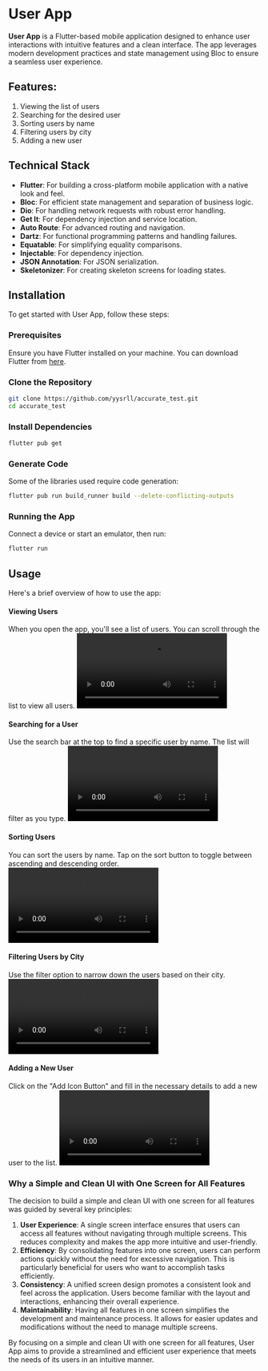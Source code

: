 # User App

**User App** is a Flutter-based mobile application designed to enhance user interactions with intuitive features and a clean interface. The app leverages modern development practices and state management using Bloc to ensure a seamless user experience.

## Features:
1. Viewing the list of users
2. Searching for the desired user
3. Sorting users by name
4. Filtering users by city
5. Adding a new user

## Technical Stack
- **Flutter**: For building a cross-platform mobile application with a native look and feel.
- **Bloc**: For efficient state management and separation of business logic.
- **Dio**: For handling network requests with robust error handling.
- **Get It**: For dependency injection and service location.
- **Auto Route**: For advanced routing and navigation.
- **Dartz**: For functional programming patterns and handling failures.
- **Equatable**: For simplifying equality comparisons.
- **Injectable**: For dependency injection.
- **JSON Annotation**: For JSON serialization.
- **Skeletonizer**: For creating skeleton screens for loading states.

## Installation
To get started with User App, follow these steps:

### Prerequisites
Ensure you have Flutter installed on your machine. You can download Flutter from [here](https://docs.flutter.dev/get-started/install "here").

### Clone the Repository
```bash
git clone https://github.com/yysrll/accurate_test.git
cd accurate_test
```
### Install Dependencies
```bash
flutter pub get
```
### Generate Code
Some of the libraries used require code generation:
```bash
flutter pub run build_runner build --delete-conflicting-outputs
```
### Running the App
Connect a device or start an emulator, then run:
```bash
flutter run
```

## Usage
Here's a brief overview of how to use the app:
#### Viewing Users
When you open the app, you'll see a list of users. You can scroll through the list to view all users.
<video src='https://github.com/user-attachments/assets/82430d85-df72-40ba-9e46-fd555766993b'></video>

#### Searching for a User
Use the search bar at the top to find a specific user by name. The list will filter as you type.
<video src='https://github.com/user-attachments/assets/55657440-6de0-494c-92f2-3d88b57484fe'></video>

#### Sorting Users
You can sort the users by name. Tap on the sort button to toggle between ascending and descending order.
<video src='https://github.com/user-attachments/assets/257e80f2-b995-4cf5-bbcf-fedf3967f0a0'></video>

#### Filtering Users by City
Use the filter option to narrow down the users based on their city.
<video src='https://github.com/user-attachments/assets/f9df0b12-f690-425b-9be0-28289b8d4017'></video>

#### Adding a New User
Click on the "Add Icon Button" and fill in the necessary details to add a new user to the list.
<video src='https://github.com/user-attachments/assets/491ab1c2-bd6a-4ebc-9f70-88a8a7907b9a'></video>

### Why a Simple and Clean UI with One Screen for All Features
The decision to build a simple and clean UI with one screen for all features was guided by several key principles:

1. **User Experience**: A single screen interface ensures that users can access all features without navigating through multiple screens. This reduces complexity and makes the app more intuitive and user-friendly.
2. **Efficiency**: By consolidating features into one screen, users can perform actions quickly without the need for excessive navigation. This is particularly beneficial for users who want to accomplish tasks efficiently.
3. **Consistency**: A unified screen design promotes a consistent look and feel across the application. Users become familiar with the layout and interactions, enhancing their overall experience.
4. **Maintainability**: Having all features in one screen simplifies the development and maintenance process. It allows for easier updates and modifications without the need to manage multiple screens.

By focusing on a simple and clean UI with one screen for all features, User App aims to provide a streamlined and efficient user experience that meets the needs of its users in an intuitive manner.
